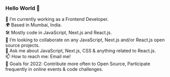 ### Hello World 👋

🔭 I’m currently working as a Frontend Developer. <br />
🌍 Based in Mumbai, India. <br />
🛠 Mostly code in JavaScript, Next.js and React.js. <br />
👯 I’m looking to collaborate on any JavaScript, Next.js and/or React.js open source projects. <br />
💬 Ask me about JavaScript, Next.js, CSS & anything related to React.js. <br />
📫 How to reach me: Email me! <br />
🥅 Goals for 2022: Contribute more often to Open Source, Participate frequently in online events & code challenges.

<!-- [![Priya's GitHub stats](https://github-readme-stats.vercel.app/api?username=PriyaLade&count_private=true&theme=radical)] 

<hr />

![Top Langs](https://github-readme-stats.vercel.app/api/top-langs/?username=anuraghazra&layout=compact&theme=radical)

-->

